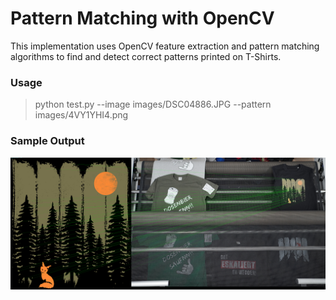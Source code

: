 # Pattern Matching with OpenCV

This implementation uses OpenCV feature extraction and pattern matching algorithms to find and detect correct patterns printed on T-Shirts.

### Usage
> python test.py --image images/DSC04886.JPG --pattern images/4VY1YHI4.png

### Sample Output
![Result1](sample_output.png "result1")
